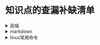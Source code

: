 # 知识点的查漏补缺清单

<details>
  <summary>前端</summary>
  
  - [x] [js的各个版本的概念，例如ES3、ES5、ES2015、ES2016、ES2017、ES2018](https://github.com/gitbu/frontEnd/blob/master/js/%E5%8F%91%E5%B1%95/js%E5%90%8D%E5%AD%97%E7%9A%84%E5%9B%B0%E6%83%91.md)
</details>

<details>
  <summary>markdown</summary>
  
  - [ ] 语法的展开收起和锚点
</details>

<details>
  <summary>linux常用命令</summary>
  
  - [ ] netstat用法
</details>


